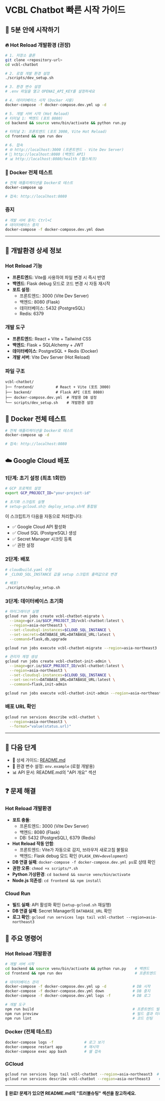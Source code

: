 # VCBL Chatbot 빠른 시작 가이드

## 🚀 5분 안에 시작하기

### 🔥 Hot Reload 개발환경 (권장)

```bash
# 1. 저장소 클론
git clone <repository-url>
cd vcbl-chatbot

# 2. 로컬 개발 환경 설정
./scripts/dev_setup.sh

# 3. 환경 변수 설정
# .env 파일을 열고 OPENAI_API_KEY를 설정하세요

# 4. 데이터베이스 시작 (Docker 사용)
docker-compose -f docker-compose.dev.yml up -d

# 5. 개발 서버 시작 (Hot Reload)
# 터미널 1: 백엔드 (포트 8080)
cd backend && source venv/bin/activate && python run.py

# 터미널 2: 프론트엔드 (포트 3000, Vite Hot Reload)
cd frontend && npm run dev

# 6. 접속
# 🌐 http://localhost:3000 (프론트엔드 - Vite Dev Server)
# 🔧 http://localhost:8080 (백엔드 API)
# 📊 http://localhost:8080/health (헬스체크)
```

### 🐳 Docker 전체 테스트

```bash
# 전체 애플리케이션을 Docker로 테스트
docker-compose up

# 접속: http://localhost:8080
```

### 중지
```bash
# 개발 서버 중지: Ctrl+C
# 데이터베이스 중지
docker-compose -f docker-compose.dev.yml down
```

---

## 🔧 개발환경 상세 정보

### Hot Reload 기능
- **프론트엔드**: Vite를 사용하여 파일 변경 시 즉시 반영
- **백엔드**: Flask debug 모드로 코드 변경 시 자동 재시작
- **포트 설정**:
  - 프론트엔드: 3000 (Vite Dev Server)
  - 백엔드: 8080 (Flask)
  - 데이터베이스: 5432 (PostgreSQL)
  - Redis: 6379

### 개발 도구
- **프론트엔드**: React + Vite + Tailwind CSS
- **백엔드**: Flask + SQLAlchemy + JWT
- **데이터베이스**: PostgreSQL + Redis (Docker)
- **개발 서버**: Vite Dev Server (Hot Reload)

### 파일 구조
```
vcbl-chatbot/
├── frontend/          # React + Vite (포트 3000)
├── backend/           # Flask API (포트 8080)
├── docker-compose.dev.yml  # 개발용 DB 설정
└── scripts/dev_setup.sh    # 개발환경 설정
```

## 🐳 Docker 전체 테스트

```bash
# 전체 애플리케이션을 Docker로 테스트
docker-compose up -d

# 접속: http://localhost:8080
```

## ☁️ Google Cloud 배포

### 1단계: 초기 설정 (최초 1회만)

```bash
# GCP 프로젝트 설정
export GCP_PROJECT_ID="your-project-id"

# 초기화 스크립트 실행
# setup-gcloud.sh는 deploy_setup.sh에 통합됨
```

이 스크립트가 다음을 자동으로 처리합니다:
- ✅ Google Cloud API 활성화
- ✅ Cloud SQL (PostgreSQL) 생성
- ✅ Secret Manager 시크릿 등록
- ✅ 권한 설정

### 2단계: 배포

```bash
# cloudbuild.yaml 수정
# _CLOUD_SQL_INSTANCE 값을 setup 스크립트 출력값으로 변경

# 배포!
./scripts/deploy_setup.sh
```

### 3단계: 데이터베이스 초기화

```bash
# 마이그레이션 실행
gcloud run jobs create vcbl-chatbot-migrate \
  --image=gcr.io/$GCP_PROJECT_ID/vcbl-chatbot:latest \
  --region=asia-northeast3 \
  --set-cloudsql-instances=$CLOUD_SQL_INSTANCE \
  --set-secrets=DATABASE_URL=DATABASE_URL:latest \
  --command=flask,db,upgrade

gcloud run jobs execute vcbl-chatbot-migrate --region=asia-northeast3

# 관리자 계정 생성
gcloud run jobs create vcbl-chatbot-init-admin \
  --image=gcr.io/$GCP_PROJECT_ID/vcbl-chatbot:latest \
  --region=asia-northeast3 \
  --set-cloudsql-instances=$CLOUD_SQL_INSTANCE \
  --set-secrets=DATABASE_URL=DATABASE_URL:latest \
  --command=flask,init-admin

gcloud run jobs execute vcbl-chatbot-init-admin --region=asia-northeast3
```

### 배포 URL 확인

```bash
gcloud run services describe vcbl-chatbot \
  --region=asia-northeast3 \
  --format="value(status.url)"
```

---

## 📝 다음 단계

- 📖 상세 가이드: [README.md](README.md)
- 🔧 환경 변수 설정: `env.example` (로컬 개발용)
- 📊 API 문서: README.md의 "API 개요" 섹션

## ❓ 문제 해결

### Hot Reload 개발환경
- **포트 충돌**: 
  - 프론트엔드: 3000 (Vite Dev Server)
  - 백엔드: 8080 (Flask)
  - DB: 5432 (PostgreSQL), 6379 (Redis)
- **Hot Reload 작동 안함**: 
  - 프론트엔드: Vite가 자동으로 감지, 브라우저 새로고침 불필요
  - 백엔드: Flask debug 모드 확인 (`FLASK_ENV=development`)
- **DB 연결 실패**: `docker-compose -f docker-compose.dev.yml ps`로 상태 확인
- **권한 오류**: `chmod +x scripts/*.sh`
- **Python 가상환경**: `cd backend && source venv/bin/activate`
- **Node.js 의존성**: `cd frontend && npm install`

### Cloud Run
- **빌드 실패**: API 활성화 확인 (`setup-gcloud.sh` 재실행)
- **DB 연결 실패**: Secret Manager의 `DATABASE_URL` 확인
- **로그 확인**: `gcloud run services logs tail vcbl-chatbot --region=asia-northeast3`

## 🎯 주요 명령어

### Hot Reload 개발환경
```bash
# 개발 서버 시작
cd backend && source venv/bin/activate && python run.py    # 백엔드
cd frontend && npm run dev                                 # 프론트엔드

# 데이터베이스 관리
docker-compose -f docker-compose.dev.yml up -d            # DB 시작
docker-compose -f docker-compose.dev.yml down             # DB 중지
docker-compose -f docker-compose.dev.yml logs -f          # DB 로그

# 개발 도구
npm run build                                             # 프론트엔드 빌드
npm run preview                                           # 빌드 결과 미리보기
npm run lint                                              # 코드 린팅
```

### Docker (전체 테스트)
```bash
docker-compose logs -f              # 로그 보기
docker-compose restart app          # 재시작
docker-compose exec app bash        # 쉘 접속
```

### GCloud
```bash
gcloud run services logs tail vcbl-chatbot --region=asia-northeast3  # 로그
gcloud run services describe vcbl-chatbot --region=asia-northeast3    # 상태
```

---

**🎉 완료! 문제가 있으면 README.md의 "트러블슈팅" 섹션을 참고하세요.**

